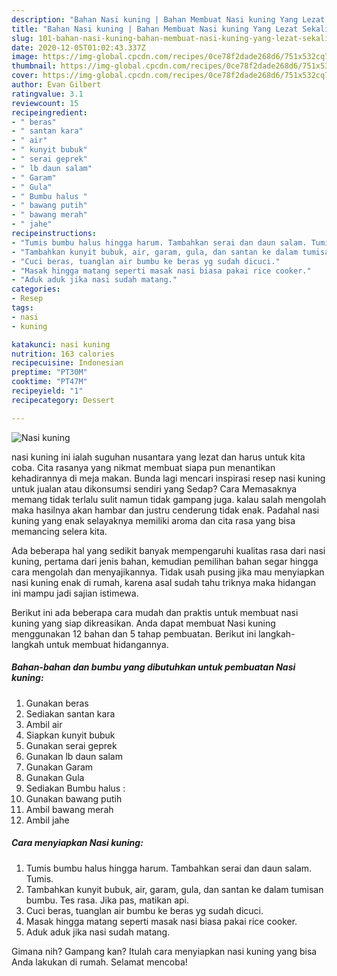 ```yaml
---
description: "Bahan Nasi kuning | Bahan Membuat Nasi kuning Yang Lezat Sekali"
title: "Bahan Nasi kuning | Bahan Membuat Nasi kuning Yang Lezat Sekali"
slug: 101-bahan-nasi-kuning-bahan-membuat-nasi-kuning-yang-lezat-sekali
date: 2020-12-05T01:02:43.337Z
image: https://img-global.cpcdn.com/recipes/0ce78f2dade268d6/751x532cq70/nasi-kuning-foto-resep-utama.jpg
thumbnail: https://img-global.cpcdn.com/recipes/0ce78f2dade268d6/751x532cq70/nasi-kuning-foto-resep-utama.jpg
cover: https://img-global.cpcdn.com/recipes/0ce78f2dade268d6/751x532cq70/nasi-kuning-foto-resep-utama.jpg
author: Evan Gilbert
ratingvalue: 3.1
reviewcount: 15
recipeingredient:
- " beras"
- " santan kara"
- " air"
- " kunyit bubuk"
- " serai geprek"
- " lb daun salam"
- " Garam"
- " Gula"
- " Bumbu halus "
- " bawang putih"
- " bawang merah"
- " jahe"
recipeinstructions:
- "Tumis bumbu halus hingga harum. Tambahkan serai dan daun salam. Tumis."
- "Tambahkan kunyit bubuk, air, garam, gula, dan santan ke dalam tumisan bumbu. Tes rasa. Jika pas, matikan api."
- "Cuci beras, tuanglan air bumbu ke beras yg sudah dicuci."
- "Masak hingga matang seperti masak nasi biasa pakai rice cooker."
- "Aduk aduk jika nasi sudah matang."
categories:
- Resep
tags:
- nasi
- kuning

katakunci: nasi kuning 
nutrition: 163 calories
recipecuisine: Indonesian
preptime: "PT30M"
cooktime: "PT47M"
recipeyield: "1"
recipecategory: Dessert

---
```



![Nasi kuning](https://img-global.cpcdn.com/recipes/0ce78f2dade268d6/751x532cq70/nasi-kuning-foto-resep-utama.jpg)


nasi kuning ini ialah suguhan nusantara yang lezat dan harus untuk kita coba. Cita rasanya yang nikmat membuat siapa pun menantikan kehadirannya di meja makan.
Bunda lagi mencari inspirasi resep nasi kuning untuk jualan atau dikonsumsi sendiri yang Sedap? Cara Memasaknya memang tidak terlalu sulit namun tidak gampang juga. kalau salah mengolah maka hasilnya akan hambar dan justru cenderung tidak enak. Padahal nasi kuning yang enak selayaknya memiliki aroma dan cita rasa yang bisa memancing selera kita.



Ada beberapa hal yang sedikit banyak mempengaruhi kualitas rasa dari nasi kuning, pertama dari jenis bahan, kemudian pemilihan bahan segar hingga cara mengolah dan menyajikannya. Tidak usah pusing jika mau menyiapkan nasi kuning enak di rumah, karena asal sudah tahu triknya maka hidangan ini mampu jadi sajian istimewa.


Berikut ini ada beberapa cara mudah dan praktis untuk membuat nasi kuning yang siap dikreasikan. Anda dapat membuat Nasi kuning menggunakan 12 bahan dan 5 tahap pembuatan. Berikut ini langkah-langkah untuk membuat hidangannya.

<!--inarticleads1-->

##### Bahan-bahan dan bumbu yang dibutuhkan untuk pembuatan Nasi kuning:

1. Gunakan  beras
1. Sediakan  santan kara
1. Ambil  air
1. Siapkan  kunyit bubuk
1. Gunakan  serai geprek
1. Gunakan  lb daun salam
1. Gunakan  Garam
1. Gunakan  Gula
1. Sediakan  Bumbu halus :
1. Gunakan  bawang putih
1. Ambil  bawang merah
1. Ambil  jahe




<!--inarticleads2-->

##### Cara menyiapkan Nasi kuning:

1. Tumis bumbu halus hingga harum. Tambahkan serai dan daun salam. Tumis.
1. Tambahkan kunyit bubuk, air, garam, gula, dan santan ke dalam tumisan bumbu. Tes rasa. Jika pas, matikan api.
1. Cuci beras, tuanglan air bumbu ke beras yg sudah dicuci.
1. Masak hingga matang seperti masak nasi biasa pakai rice cooker.
1. Aduk aduk jika nasi sudah matang.




Gimana nih? Gampang kan? Itulah cara menyiapkan nasi kuning yang bisa Anda lakukan di rumah. Selamat mencoba!
